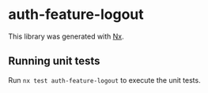 # auth-feature-logout

This library was generated with [Nx](https://nx.dev).

## Running unit tests

Run `nx test auth-feature-logout` to execute the unit tests.
